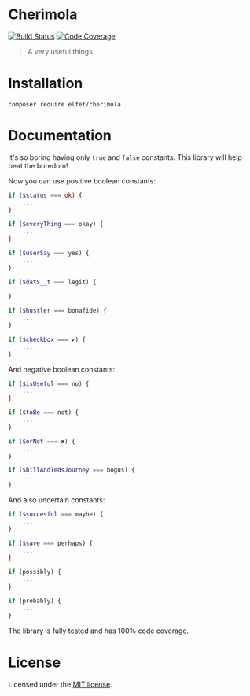 # Cherimola

[![Build Status](https://travis-ci.org/elfet/cherimola.svg?branch=master)](https://travis-ci.org/elfet/cherimola)
[![Code Coverage](https://scrutinizer-ci.com/g/elfet/cherimola/badges/coverage.png?b=master)](https://scrutinizer-ci.com/g/elfet/cherimola/?branch=master)

> A very useful things. 

# Installation

```
composer require elfet/cherimola
```

# Documentation

It's so boring having only `true` and `false` constants. This library will help beat the boredom!

Now you can use positive boolean constants:

```php
if ($status === ok) {
    ...
}
```

```php
if ($everyThing === okay) {
    ...
}
```

```php
if ($userSay === yes) {
    ...
}
```

```php
if ($datS__t === legit) {
    ...
}
```

```php
if ($hustler === bonafide) {
    ...
}
```

```php
if ($checkbox === ✔) {
    ...
}
```

And negative boolean constants:

```php
if ($isUseful === no) {
    ...
}
```

```php
if ($toBe === not) {
    ...
}
```

```php
if ($orNot === ✘) {
    ...
}
```

```php
if ($billAndTedsJourney === bogus) {
    ...
}
```
And also uncertain constants:

```php
if ($succesful === maybe) {
    ...
}
```

```php
if ($save === perhaps) {
    ...
}
```

```php
if (possibly) {
    ...
}
```
```php
if (probably) {
    ...
}
```

The library is fully tested and has 100% code coverage.

# License

Licensed under the [MIT license](LICENSE).
